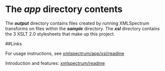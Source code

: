 The *app* directory contents=======The **_output_** directory contains files created by running XMLSpectrum transforms on files within the **_sample_** directory. The **_xsl_** directory contains the 3 XSLT 2.0 stylesheets that make up this project.##LinksFor usage instructions, see [xmlspectrum/app/xsl/readme](app/xsl/readme.md)Introduction and features: [xmlspectrum/readme](../../blob/master/README.md)